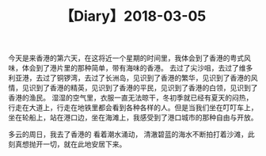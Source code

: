﻿---
layout: post
title:  【Diary】2018-03-05
category: Diary
tags: Diary
keywords:
description:
---


今天是来香港的第六天，在这将近一个星期的时间里，我体会到了香港的粤式风味，体会到了港片里的那种简单，带有海味的香港。
去过了尖沙咀，去过了维多利亚港，去过了铜锣湾，去过了长洲岛，见识到了香港的繁华，见识到了香港的风情，见识到了香港的精英，见识到了香港的平民，见识到了香港的白领，见识到了香港的渔民。
湿湿的空气里，衣服一直无法晾干，冬初季就已经有夏天的闷热，行走在大道上，行走在地铁里都会看到各种各样的人。但是当我们坐在叮叮车上，坐在轮船上，站在港口边，坐在海滩上，我感受到了港口城市的那种自由与开放。

多云的周日，我去了香港的
看着潮水涌动， 清澈碧蓝的海水不断拍打着沙滩，此刻真想抛开一切，就在此地安居下来。
